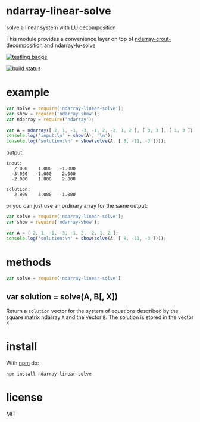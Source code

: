 # ndarray-linear-solve

solve a linear system with LU decomposition

This module provides a convenience layer on top of
[ndarray-crout-decomposition](https://npmjs.org/package/ndarray-crout-decomposition)
and
[ndarray-lu-solve](https://npmjs.org/package/ndarray-lu-solve)

[![testling badge](https://ci.testling.com/substack/ndarray-linear-solve.png)](https://ci.testling.com/substack/ndarray-linear-solve)

[![build status](https://secure.travis-ci.org/substack/ndarray-linear-solve.png)](http://travis-ci.org/substack/ndarray-linear-solve)

# example

``` js
var solve = require('ndarray-linear-solve');
var show = require('ndarray-show');
var ndarray = require('ndarray');

var A = ndarray([ 2, 1, -1, -3, -1, 2, -2, 1, 2 ], [ 3, 3 ], [ 1, 3 ]);
console.log('input:\n' + show(A), '\n');
console.log('solution:\n' + show(solve(A, [ 8, -11, -3 ])));
```

output:

```
input:
   2.000    1.000   -1.000
  -3.000   -1.000    2.000
  -2.000    1.000    2.000 

solution:
   2.000    3.000   -1.000

```

or you can just use an ordinary array for the same output:

``` js
var solve = require('ndarray-linear-solve');
var show = require('ndarray-show');

var A = [ 2, 1, -1, -3, -1, 2, -2, 1, 2 ];
console.log('solution:\n' + show(solve(A, [ 8, -11, -3 ])));
```

# methods

``` js
var solve = require('ndarray-linear-solve')
```

## var solution = solve(A, B[, X])

Return a `solution` vector for the system of equations described by the square
matrix ndarray `A` and the vector `B`.  The solution is stored in the vector `X`

# install

With [npm](https://npmjs.org) do:

```
npm install ndarray-linear-solve
```

# license

MIT
